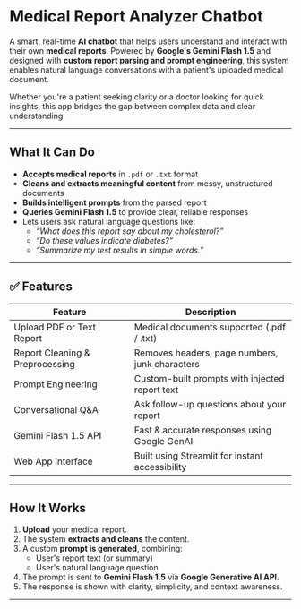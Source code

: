 # Medical Report Analyzer Chatbot

A smart, real-time **AI chatbot** that helps users understand and interact with their own **medical reports**. Powered by **Google's Gemini Flash 1.5** and designed with **custom report parsing and prompt engineering**, this system enables natural language conversations with a patient's uploaded medical document.

Whether you're a patient seeking clarity or a doctor looking for quick insights, this app bridges the gap between complex data and clear understanding.

---

## What It Can Do

- **Accepts medical reports** in `.pdf` or `.txt` format
- **Cleans and extracts meaningful content** from messy, unstructured documents
- **Builds intelligent prompts** from the parsed report
- **Queries Gemini Flash 1.5** to provide clear, reliable responses
- Lets users ask natural language questions like:
  - *“What does this report say about my cholesterol?”*
  - *“Do these values indicate diabetes?”*
  - *“Summarize my test results in simple words.”*

---

## ✅ Features

| Feature                             | Description                                      |
|-------------------------------------|--------------------------------------------------|
|  Upload PDF or Text Report        | Medical documents supported (.pdf / .txt)        |
|  Report Cleaning & Preprocessing  | Removes headers, page numbers, junk characters   |
|  Prompt Engineering                | Custom-built prompts with injected report text   |
|  Conversational Q&A               | Ask follow-up questions about your report        |
|  Gemini Flash 1.5 API              | Fast & accurate responses using Google GenAI     |
|  Web App Interface                 | Built using Streamlit for instant accessibility  |

---

##  How It Works

1. **Upload** your medical report.
2. The system **extracts and cleans** the content.
3. A custom **prompt is generated**, combining:
   - User's report text (or summary)
   - User's natural language question
4. The prompt is sent to **Gemini Flash 1.5** via **Google Generative AI API**.
5. The response is shown with clarity, simplicity, and context awareness.

---


